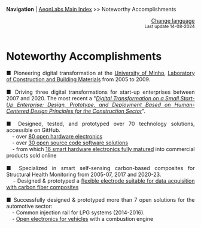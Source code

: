 **Navigation** | [AeonLabs Main Index](https://github.com/aeonSolutions/aeonSolutions/blob/main/aeonSolutions-Main-Index.md)  >> Noteworthy Accomplishments


<div align="right">
 <a href="https://github-com.translate.goog/aeonSolutions/aeonSolutions/blob/main/Noteworthy_Accomplishments.md?_x_tr_sl=en&_x_tr_tl=nl&_x_tr_hl=en&_x_tr_pto=wapp">Change language</a> <br>
<sup>Last update 14-08-2024</sup> 
</div>

<br>

<div align="justify">
  
# Noteworthy Accomplishments
■ Pioneering digital transformation at the [University of Minho](https://www.uminho.pt/EN/Pages/default.aspx), [Laboratory of Construction and Building Materials](https://civil.uminho.pt/laboratorios/materiais/) from 2005 to 2009. <br>
<br>
■ Driving three digital transformations for start-up enterprises between 2007 and 2020. The most recent a "*[Digital Transformation on a Small Start-Up Enterprise: Design, Prototype, and Deployment Based on Human-Centered Design Principles for the Construction Sector](https://aeonsolutions.github.io/publications/human-centered-logistics-construction/)*".  <br>
<br>
■ Designed, tested, and prototyped over 70 technology solutions, accessible on GitHub. <br>
&nbsp;&nbsp;&nbsp;&nbsp;-  over [80 open hardware electronics](https://github.com/aeonSolutions/aeonlabs-open-software-catalogue/blob/main/list_of_open_source_code_software.md) <br>
&nbsp;&nbsp;&nbsp;&nbsp;-  over [30 open source code software solutions](https://github.com/aeonSolutions/aeonlabs-open-software-catalogue/blob/main/list_of_open_source_code_software.md) <br>
&nbsp;&nbsp;&nbsp;&nbsp;-  from which [16 smart hardware electronics fully matured](https://aeonsolutions.github.io/products/) into commercial products sold online <br>
<br>
■ Specialized in smart self-sensing carbon-based composites for Structural Health Monitoring from 2005-07, 2017 and 2020-23. <br>
&nbsp;&nbsp;&nbsp;&nbsp;- Designed & prototyped a [flexible electrode suitable for data acquisition with carbon fiber composites](https://journals.sagepub.com/doi/abs/10.1177/14759217231170001?journalCode=shma) <br>
<br>
■ Successfully designed & prototyped more than 7 open solutions for the automotive sector: <br>
&nbsp;&nbsp;&nbsp;&nbsp;- Common injection rail for LPG systems (2014-2016). <br>
&nbsp;&nbsp;&nbsp;&nbsp;- [Open electronics for vehicles](https://github.com/aeonSolutions/AeonLabs-AI-Volvo-MKII-Open-Hardware/wiki/ECU) with a combustion engine <br>



</div>
